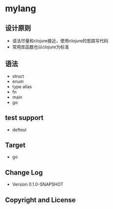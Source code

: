 # mylang

## 设计原则
* 语法尽量和clojure接近，使用clojure的思路写代码
* 常用库函数也以clojure为标准

## 语法

* struct
* enum
* type alias
* fn
* main
* go

## test support

* deftest

## Target

* go


## Change Log

* Version 0.1.0-SNAPSHOT



## Copyright and License


